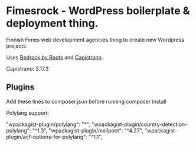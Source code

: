 # Fimesrock - WordPress boilerplate & deployment thing.

Finnish Fimes web development agencies thing to create new Wordpress projects.

Uses [Bedrock by Roots](https://roots.io/bedrock/) and [Capistrano](https://github.com/capistrano/capistrano).


Capistrano: 3.17.3


## Plugins

Add these lines to composer.json before running composer install

Polylang support:

"wpackagist-plugin/polylang": "*",
"wpackagist-plugin/country-detection-polylang": "^1.3",
"wpackagist-plugin/mailpoet": "^4.27",
"wpackagist-plugin/acf-options-for-polylang": "^1.1",